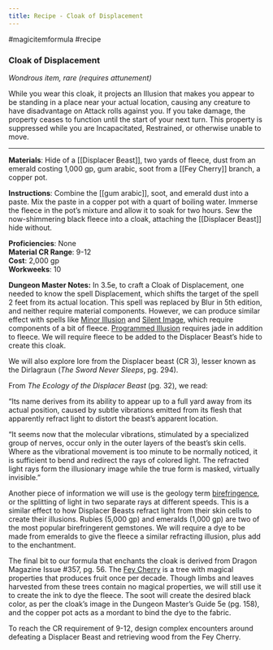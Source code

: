 ---title: Recipe - Cloak of Displacement---
#magicitemformula #recipe 
### Cloak of Displacement

_Wondrous item, rare (requires attunement)_  

While you wear this cloak, it projects an Illusion that makes you appear to be standing in a place near your actual location, causing any creature to have disadvantage on Attack rolls against you. If you take damage, the property ceases to function until the start of your next turn. This property is suppressed while you are Incapacitated, Restrained, or otherwise unable to move.

---

**Materials**: Hide of a [[Displacer Beast]], two yards of fleece, dust from an emerald costing 1,000 gp, gum arabic, soot from a [[Fey Cherry]] branch, a copper pot.

**Instructions**: Combine the [[gum arabic]], soot, and emerald dust into a paste. Mix the paste in a copper pot with a quart of boiling water. Immerse the fleece in the pot’s mixture and allow it to soak for two hours. Sew the now-shimmering black fleece into a cloak, attaching the [[Displacer Beast]] hide without.

**Proficiencies**: None  
**Material CR Range**: 9-12  
**Cost**: 2,000 gp  
**Workweeks**: 10

**Dungeon Master Notes:** In 3.5e, to craft a Cloak of Displacement, one needed to know the spell Displacement, which shifts the target of the spell 2 feet from its actual location. This spell was replaced by Blur in 5th edition, and neither require material components. However, we can produce similar effect with spells like [Minor Illusion](https://www.dndbeyond.com/spells/minor-illusion) and [Silent Image](https://www.dndbeyond.com/spells/silent-image), which require components of a bit of fleece. [Programmed Illusion](https://www.dndbeyond.com/spells/programmed-illusion) requires jade in addition to fleece. We will require fleece to be added to the Displacer Beast’s hide to create this cloak.

We will also explore lore from the Displacer beast (CR 3), lesser known as the Dirlagraun (_The Sword Never Sleeps_, pg. 294).

From _The Ecology of the Displacer Beast_ (pg. 32), we read:

“Its name derives from its ability to appear up to a full yard away from its actual position, caused by subtle vibrations emitted from its flesh that apparently refract light to distort the beast’s apparent location.  
  
“It seems now that the molecular vibrations, stimulated by a specialized group of nerves, occur only in the outer layers of the beast’s skin cells. Where as the vibrational movement is too minute to be normally noticed, it is sufficient to bend and redirect the rays of colored light. The refracted light rays form the illusionary image while the true form is masked, virtually invisible.”  

Another piece of information we will use is the geology term [birefringence](https://www.gemrockauctions.com/learn/news/what-is-gemstone-birefringence), or the splitting of light in two separate rays at different speeds. This is a similar effect to how Displacer Beasts refract light from their skin cells to create their illusions. Rubies (5,000 gp) and emeralds (1,000 gp) are two of the most popular birefringerent gemstones. We will require a dye to be made from emeralds to give the fleece a similar refracting illusion, plus add to the enchantment.

The final bit to our formula that enchants the cloak is derived from Dragon Magazine Issue #357, pg. 56. The [Fey Cherry](https://www.realmshelps.net/magic/items/magicplants.shtml) is a tree with magical properties that produces fruit once per decade. Though limbs and leaves harvested from these trees contain no magical properties, we will still use it to create the ink to dye the fleece. The soot will create the desired black color, as per the cloak’s image in the Dungeon Master’s Guide 5e (pg. 158), and the copper pot acts as a mordant to bind the dye to the fabric.

To reach the CR requirement of 9-12, design complex encounters around defeating a Displacer Beast and retrieving wood from the Fey Cherry.
